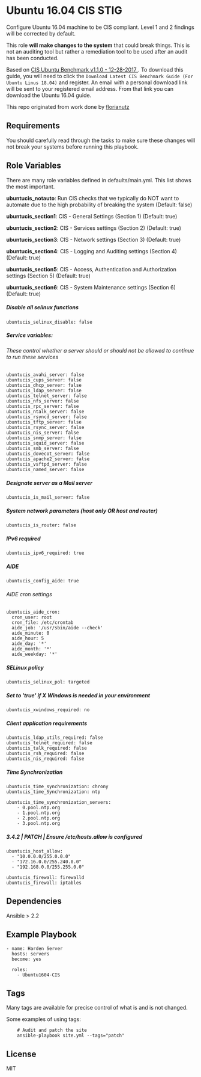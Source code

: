 Ubuntu 16.04 CIS STIG
================

Configure Ubuntu 16.04 machine to be CIS compliant. Level 1 and 2 findings will be corrected by default.

This role **will make changes to the system** that could break things. This is not an auditing tool but rather a remediation tool to be used after an audit has been conducted.

Based on [CIS Ubuntu Benchmark v1.1.0 - 12-28-2017 ](https://www.cisecurity.org/benchmark/ubuntu_linux/). To download this guide, you will need to click the `Download Latest CIS Benchmark Guide (For Ubuntu Linus 18.04)` and register. An email with a personal download link will be sent to your registered email address. From that link you can download the Ubuntu 16.04 guide.

This repo originated from work done by [florianutz](https://github.com/florianutz/Ubuntu1604-CIS)

Requirements
------------

You should carefully read through the tasks to make sure these changes will not break your systems before running this playbook.

Role Variables
--------------
There are many role variables defined in defaults/main.yml. This list shows the most important.

**ubuntucis_notauto**: Run CIS checks that we typically do NOT want to automate due to the high probability of breaking the system (Default: false)

**ubuntucis_section1**: CIS - General Settings (Section 1) (Default: true)

**ubuntucis_section2**: CIS - Services settings (Section 2) (Default: true)

**ubuntucis_section3**: CIS - Network settings (Section 3) (Default: true)

**ubuntucis_section4**: CIS - Logging and Auditing settings (Section 4) (Default: true)

**ubuntucis_section5**: CIS - Access, Authentication and Authorization settings (Section 5) (Default: true)

**ubuntucis_section6**: CIS - System Maintenance settings (Section 6) (Default: true)

##### Disable all selinux functions
`ubuntucis_selinux_disable: false`

##### Service variables:
###### These control whether a server should or should not be allowed to continue to run these services

```
ubuntucis_avahi_server: false
ubuntucis_cups_server: false
ubuntucis_dhcp_server: false
ubuntucis_ldap_server: false
ubuntucis_telnet_server: false
ubuntucis_nfs_server: false
ubuntucis_rpc_server: false
ubuntucis_ntalk_server: false
ubuntucis_rsyncd_server: false
ubuntucis_tftp_server: false
ubuntucis_rsync_server: false
ubuntucis_nis_server: false
ubuntucis_snmp_server: false
ubuntucis_squid_server: false
ubuntucis_smb_server: false
ubuntucis_dovecot_server: false
ubuntucis_apache2_server: false
ubuntucis_vsftpd_server: false
ubuntucis_named_server: false
```

##### Designate server as a Mail server
`ubuntucis_is_mail_server: false`


##### System network parameters (host only OR host and router)
`ubuntucis_is_router: false`


##### IPv6 required
`ubuntucis_ipv6_required: true`


##### AIDE
`ubuntucis_config_aide: true`

###### AIDE cron settings
```
ubuntucis_aide_cron:
  cron_user: root
  cron_file: /etc/crontab
  aide_job: '/usr/sbin/aide --check'
  aide_minute: 0
  aide_hour: 5
  aide_day: '*'
  aide_month: '*'
  aide_weekday: '*'
```

##### SELinux policy
`ubuntucis_selinux_pol: targeted`


##### Set to 'true' if X Windows is needed in your environment
`ubuntucis_xwindows_required: no`


##### Client application requirements
```
ubuntucis_ldap_utils_required: false
ubuntucis_telnet_required: false
ubuntucis_talk_required: false
ubuntucis_rsh_required: false
ubuntucis_nis_required: false
```

##### Time Synchronization
```
ubuntucis_time_synchronization: chrony
ubuntucis_time_Synchronization: ntp

ubuntucis_time_synchronization_servers:
    - 0.pool.ntp.org
    - 1.pool.ntp.org
    - 2.pool.ntp.org
    - 3.pool.ntp.org
```

##### 3.4.2 | PATCH | Ensure /etc/hosts.allow is configured
```
ubuntucis_host_allow:
  - "10.0.0.0/255.0.0.0"
  - "172.16.0.0/255.240.0.0"
  - "192.168.0.0/255.255.0.0"
```

```
ubuntucis_firewall: firewalld
ubuntucis_firewall: iptables
```


Dependencies
------------

Ansible > 2.2

Example Playbook
-------------------------

```
- name: Harden Server
  hosts: servers
  become: yes

  roles:
    - Ubuntu1604-CIS
```

Tags
----
Many tags are available for precise control of what is and is not changed.

Some examples of using tags:

```
    # Audit and patch the site
    ansible-playbook site.yml --tags="patch"
```

License
-------

MIT
